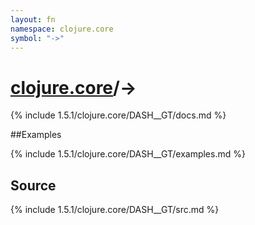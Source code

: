 ```yaml
---
layout: fn
namespace: clojure.core
symbol: "->"
---
```


# [clojure.core](../)/->

{% include 1.5.1/clojure.core/DASH__GT/docs.md %}

##Examples

{% include 1.5.1/clojure.core/DASH__GT/examples.md %}
## Source
{% include 1.5.1/clojure.core/DASH__GT/src.md %}

